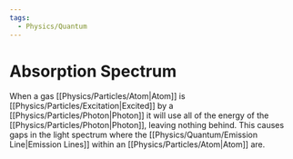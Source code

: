 ```yaml
---
tags:
  - Physics/Quantum
---
```

# Absorption Spectrum
When a gas [[Physics/Particles/Atom|Atom]] is [[Physics/Particles/Excitation|Excited]] by a [[Physics/Particles/Photon|Photon]] it will use all of the energy of the [[Physics/Particles/Photon|Photon]], leaving nothing behind. This causes gaps in the light spectrum where the [[Physics/Quantum/Emission Line|Emission Lines]] within an [[Physics/Particles/Atom|Atom]] are.